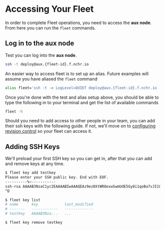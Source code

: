 # Accessing Your Fleet

In order to complete Fleet operations, you need to access the **aux node**. From here you can run the `fleet` commands.

## Log in to the aux node

Test you can log into the **aux node**.

```bash
ssh -t deploy@aux.{fleet-id}.f.nchr.io
```

An easier way to access fleet is to set up an alias.
Future examples will assume you have aliased the `fleet` command

```bash
alias fleet='ssh -t -o LogLevel=QUIET deploy@aux.{fleet-id}.f.nchr.io --'
```

Once you're done with the test and alias setup above, you should be able to type the following in to your terminal and get the list of available commands

```bash
fleet -h
```

Should you need to add access to other people in your team, you can add their ssh keys with the following guide. If not, we'll move on to [configuring revision control](getting-started/configuring-revision-control/) so your fleet can access it.

## Adding SSH Keys

We'll preload your first SSH key so you can get in, after that you can add and remove keys at any time.

```bash
$ fleet key add testkey
Please enter your SSH public key. End with EOF.
----------%<-----------
ssh-rsa AAAAB3NzaC1yc2EAAAABIwAAAQEAz9ez0XtWR8exwSwmUdE5Gy8i1qoBa7vJI18hB+9FKpHvPK+7TUwxwtvdp2vBPfQcP2Pu4bL5EsWYwpCIQ2LlFeooqjeNIsoGxvqVmiNF+ax5uS83r3kzPVKhhoaT6PSj8zZY6JlzDUUA0TU9IrPDquV/u8YApixwP53z4hmcCI6QaVNF/1zrrxzDsJDSJxDXSSRIstE8YgsyNf8yrT3LNTjIp5zmHtnJzm24IuGqLGRRuONri5yPjB0393oSOs9yH1ex9YogeQBRlS7JTSb1Hqa0WIU8qrCt4HwMwSNHPUphTOB/nrpafmalA9XJcOYGPCMswSCPgGuJ7jT2HMREvw==
^D

$ fleet key list
# name      key            last_modified
# -------   ------------   -------------
# testkey   AAAAB3Nza...   ...

$ fleet key remove testkey
```
